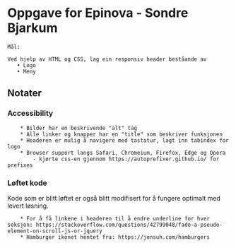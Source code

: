 # Oppgave for Epinova - Sondre Bjarkum
```
Mål:

Ved hjelp av HTML og CSS, lag ein responsiv header beståande av 
   • Logo
   • Meny 
 ```
## Notater

### Accessibility
```
    * Bilder har en beskrivende "alt" tag
    * Alle linker og knapper har en "title" som beskriver funksjonen
    * Headeren er mulig å navigere med tastatur, lagt inn tabindex for logo
    * Browser support langs Safari, Chromeium, Firefox, Edge og Opera
        - kjørte css-en gjennom https://autoprefixer.github.io/ for prefixes
```
### Løftet kode
Kode som er blitt løftet er også blitt modifisert for å fungere optimalt med levert løsning.
```
    * For å få linkene i headeren til å endre underline for hver seksjon: https://stackoverflow.com/questions/42799048/fade-a-pseudo-element-on-scroll-js-or-jquery 
    * Hamburger ikonet hentet fra: https://jonsuh.com/hamburgers
```
